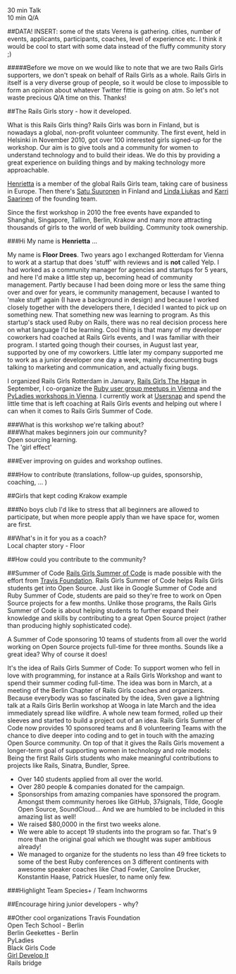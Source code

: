 30 min Talk  
10 min Q/A  

##DATA!
INSERT: some of the stats Verena is gathering. cities, number of events, applicants, participants, coaches, level of experience etc. 
I think it would be cool to start with some data instead of the fluffy community story ;)

#####Before we move on we would like to note that we are two Rails Girls supporters, we don't speak on behalf of Rails Girls as a whole.  Rails Girls in itself is a very diverse group of people, so it would be close to impossible to form an opinion about whatever Twitter fittie is going on atm. So let's not waste precious Q/A time on this. Thanks! 

##The Rails Girls story - how it developed. 

What is this Rails Girls thing? Rails Girls was born in Finland, but is nowadays a global, non-profit volunteer community. The first event, held in Helsinki in November 2010, got over 100 interested girls signed-up for the workshop. Our aim is to give tools and a community for women to understand technology and to build their ideas. We do this by providing a great experience on building things and by making technology more approachable.  

[Henrietta][1] is a member of the global Rails Girls team, taking care of business in Europe. Then there's [Satu Suuronen][2] in Finland and [Linda Liukas][3] and [Karri Saarinen][4] of the founding team.  

Since the first workshop in 2010 the free events have expanded to Shanghai, Singapore, Tallinn, Berlin, Krakow and many more attracting thousands of girls to the world of web building. Community took ownership. 

###Hi
My name is **Henrietta** ...

My name is **Floor Drees**. Two years ago I exchanged Rotterdam for Vienna to work at a startup that does 'stuff' with reviews and is **not** called Yelp. I had worked as a community manager for agencies and startups for 5 years, and here I'd make a little step up, becoming head of community management. Partly because I had been doing more or less the same thing over and over for years, ie community management, because I wanted to 'make stuff' again (I have a background in design) and because I worked closely together with the developers there, I decided I wanted to pick up on something new. That something new was learning to program. As this startup's stack used Ruby on Rails, there was no real decision process here on what language I'd be learning. Cool thing is that many of my developer coworkers had coached at Rails Girls events, and I was familiar with their program. I started going though their courses, in August last year, supported by one of my coworkers. Little later my company supported me to work as a junior developer one day a week, mainly documenting bugs talking to marketing and communication, and actually fixing bugs.   

I organized Rails Girls Rotterdam in January, [Rails Girls The Hague][7] in September, I co-organize the [Ruby user group meetups in Vienna][8] and the [PyLadies workshops in Vienna][9]. I currently work at [Usersnap][10] and spend the little time that is left coaching at Rails Girls events and helping out where I can when it comes to Rails Girls Summer of Code.

###What is this workshop we're talking about?  
###What makes beginners join our community?  
Open sourcing learning.  
The 'girl effect'  

###Ever improving on guides and workshop outlines.  


###How to contribute (translations, follow-up guides, sponsorship, coaching, ... )  

##Girls that kept coding
Krakow example

###No boys club
I'd like to stress that all beginners are allowed to participate, but when more people apply than we have space for, women are first. 
 
##What's in it for you as a coach?  
Local chapter story - Floor 

##How could you contribute to the community?  

##Summer of Code
[Rails Girls Summer of Code][5] is made possible with the effort from [Travis Foundation][6]. Rails Girls Summer of Code helps Rails Girls students get into Open Source. Just like in Google Summer of Code and Ruby Summer of Code, students are paid so they're free to work on Open Source projects for a few months. Unlike those programs, the Rails Girls Summer of Code is about helping students to further expand their knowledge and skills by contributing to a great Open Source project (rather than producing highly sophisticated code).

A Summer of Code sponsoring 10 teams of students from all over the world working on Open Source projects full-time for three months. Sounds like a great idea? Why of course it does!

It's the idea of Rails Girls Summer of Code: To support women who fell in love with programming, for instance at a Rails Girls Workshop and want to spend their summer coding full-time. The idea was born in March, at a meeting of the Berlin Chapter of Rails Girls coaches and organizers. Because everybody was so fascinated by the idea, Sven gave a lightning talk at a Rails Girls Berlin workshop at Wooga in late March and the idea immediately spread like wildfire. A whole new team formed, rolled up their sleeves and started to build a project out of an idea. Rails Girls Summer of Code now provides 10 sponsored teams and 8 volunteering Teams with the chance to dive deeper into coding and to get in touch with the amazing Open Source community. On top of that it gives the Rails Girls movement a longer-term goal of supporting women in technology and role models: Being the first Rails Girls students who make meaningful contributions to projects like Rails, Sinatra, Bundler, Spree.

- Over 140 students applied from all over the world.  
- Over 280 people & companies donated for the campaign.  
- Sponsorships from amazing companies have sponsored the program. Amongst them community heroes like GitHub, 37signals, Tilde, Google Open Source, SoundCloud... And we are humbled to be included in this amazing list as well!  
- We raised $80,0000 in the first two weeks alone.  
- We were able to accept 19 students into the program so far. That's 9 more than the original goal which we thought was super ambitious already!  
- We managed to organize for the students no less than 49 free tickets to some of the best Ruby conferences on 3 different continents with awesome speaker coaches like Chad Fowler, Caroline Drucker, Konstantin Haase, Patrick Huesler, to name only few.  

###Highlight Team Species+ / Team Inchworms

##Encourage hiring junior developers - why?  

##Other cool organizations
Travis Foundation  
Open Tech School - Berlin  
Berlin Geekettes - Berlin  
PyLadies  
Black Girls Code  
[Girl Develop It][11]  
Rails bridge  

[1]: http://twitter.com/phenriettak
[2]: http://twitter.com/satusuuronen
[3]: http://twitter.com/lindaliukas
[4]: http://twitter.com/karrisaarinen
[5]: http://railsgirlssummerofcode.org/
[6]: http://foundation.travis-ci.org/
[7]: http://railsgirls.com/thehague
[8]: http://vienna-rb.at
[9]: http://www.meetup.com/PyLadies-Vienna/
[10]: http://usersnap.com
[11]: http://girldevelopit.com/